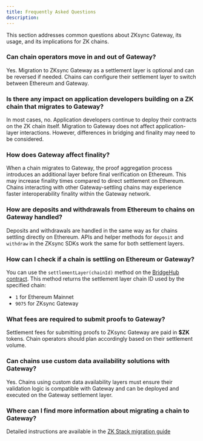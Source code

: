 ```yaml
---
title: Frequently Asked Questions
description:
---
```


This section addresses common questions about ZKsync Gateway, its usage, and its implications for ZK chains.

### Can chain operators move in and out of Gateway?

Yes. Migration to ZKsync Gateway as a settlement layer is optional and can be reversed if needed. Chains can
configure their settlement layer to switch between Ethereum and Gateway.

### Is there any impact on application developers building on a ZK chain that migrates to Gateway?

In most cases, no. Application developers continue to deploy their contracts on the ZK chain itself. Migration to Gateway does not
affect application-layer interactions. However, differences in bridging and finality may need to be considered.

### How does Gateway affect finality?

When a chain migrates to Gateway, the proof aggregation process introduces an additional layer before final verification on Ethereum.
This may increase finality times compared to direct settlement on Ethereum. Chains interacting with other Gateway-settling chains
may experience faster interoperability finality within the Gateway network.

### How are deposits and withdrawals from Ethereum to chains on Gateway handled?

Deposits and withdrawals are handled in the same way as for chains settling directly on Ethereum. APIs and helper methods
for `deposit` and `withdraw` in the ZKsync SDKs work the same for both settlement layers.

### How can I check if a chain is settling on Ethereum or Gateway?

You can use the `settlementLayer(chainId)` method on the
[BridgeHub contract](https://etherscan.io/address/0x303a465B659cBB0ab36eE643eA362c509EEb5213#readProxyContract).
This method returns the settlement layer chain ID used by the specified chain:

- `1` for Ethereum Mainnet
- `9075` for ZKsync Gateway

### What fees are required to submit proofs to Gateway?

Settlement fees for submitting proofs to ZKsync Gateway are paid in **$ZK** tokens. Chain operators should plan accordingly based on their settlement volume.

### Can chains use custom data availability solutions with Gateway?

Yes. Chains using custom data availability layers must ensure their validation logic is compatible with Gateway and can be deployed
and executed on the Gateway settlement layer.

### Where can I find more information about migrating a chain to Gateway?

Detailed instructions are available in the [ZK Stack migration guide](../../zk-stack/running/gateway-settlement-layer)
